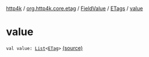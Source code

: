 [http4k](../../../index.md) / [org.http4k.core.etag](../../index.md) / [FieldValue](../index.md) / [ETags](index.md) / [value](./value.md)

# value

`val value: `[`List`](https://kotlinlang.org/api/latest/jvm/stdlib/kotlin.collections/-list/index.html)`<`[`ETag`](../../-e-tag/index.md)`>` [(source)](https://github.com/http4k/http4k/blob/master/http4k-core/src/main/kotlin/org/http4k/core/etag/ETagValidationRequestParser.kt#L9)